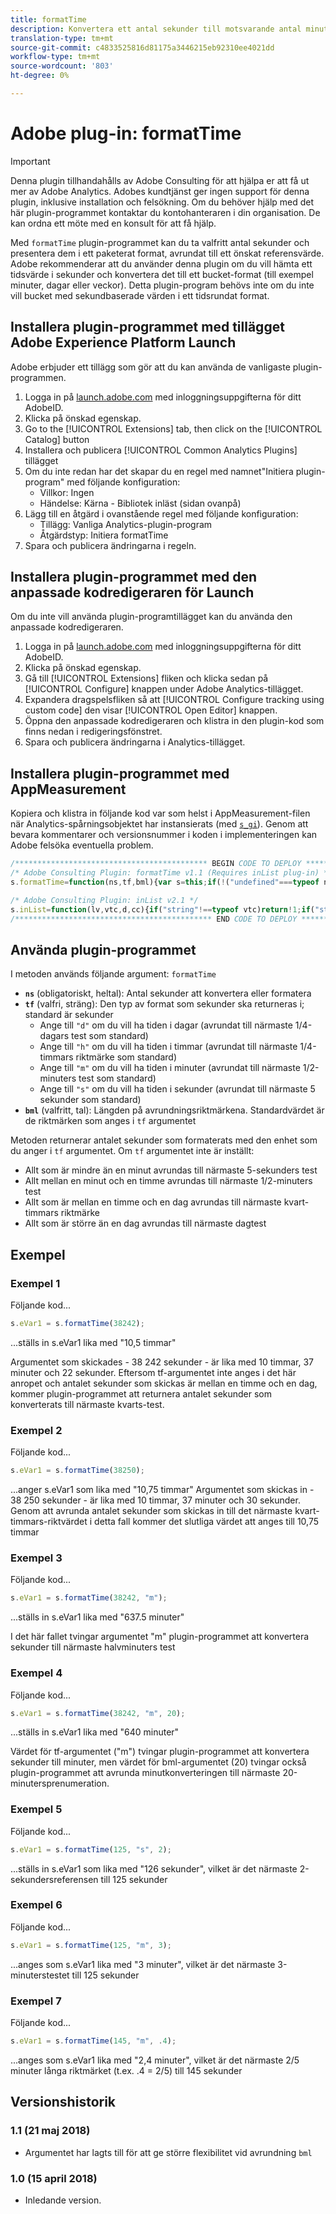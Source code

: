 ```yaml
---
title: formatTime
description: Konvertera ett antal sekunder till motsvarande antal minuter, timmar osv.
translation-type: tm+mt
source-git-commit: c4833525816d81175a3446215eb92310ee4021dd
workflow-type: tm+mt
source-wordcount: '803'
ht-degree: 0%

---
```



# Adobe plug-in: formatTime

>[!IMPORTANT]
>
>Denna plugin tillhandahålls av Adobe Consulting för att hjälpa er att få ut mer av Adobe Analytics. Adobes kundtjänst ger ingen support för denna plugin, inklusive installation och felsökning. Om du behöver hjälp med det här plugin-programmet kontaktar du kontohanteraren i din organisation. De kan ordna ett möte med en konsult för att få hjälp.

Med `formatTime` plugin-programmet kan du ta valfritt antal sekunder och presentera dem i ett paketerat format, avrundat till ett önskat referensvärde. Adobe rekommenderar att du använder denna plugin om du vill hämta ett tidsvärde i sekunder och konvertera det till ett bucket-format (till exempel minuter, dagar eller veckor). Detta plugin-program behövs inte om du inte vill bucket med sekundbaserade värden i ett tidsrundat format.

## Installera plugin-programmet med tillägget Adobe Experience Platform Launch

Adobe erbjuder ett tillägg som gör att du kan använda de vanligaste plugin-programmen.

1. Logga in på [launch.adobe.com](https://launch.adobe.com) med inloggningsuppgifterna för ditt AdobeID.
1. Klicka på önskad egenskap.
1. Go to the [!UICONTROL Extensions] tab, then click on the [!UICONTROL Catalog] button
1. Installera och publicera [!UICONTROL Common Analytics Plugins] tillägget
1. Om du inte redan har det skapar du en regel med namnet&quot;Initiera plugin-program&quot; med följande konfiguration:
   * Villkor: Ingen
   * Händelse: Kärna - Bibliotek inläst (sidan ovanpå)
1. Lägg till en åtgärd i ovanstående regel med följande konfiguration:
   * Tillägg: Vanliga Analytics-plugin-program
   * Åtgärdstyp: Initiera formatTime
1. Spara och publicera ändringarna i regeln.

## Installera plugin-programmet med den anpassade kodredigeraren för Launch

Om du inte vill använda plugin-programtillägget kan du använda den anpassade kodredigeraren.

1. Logga in på [launch.adobe.com](https://launch.adobe.com) med inloggningsuppgifterna för ditt AdobeID.
1. Klicka på önskad egenskap.
1. Gå till [!UICONTROL Extensions] fliken och klicka sedan på [!UICONTROL Configure] knappen under Adobe Analytics-tillägget.
1. Expandera dragspelsfliken så att [!UICONTROL Configure tracking using custom code] den visar [!UICONTROL Open Editor] knappen.
1. Öppna den anpassade kodredigeraren och klistra in den plugin-kod som finns nedan i redigeringsfönstret.
1. Spara och publicera ändringarna i Analytics-tillägget.

## Installera plugin-programmet med AppMeasurement

Kopiera och klistra in följande kod var som helst i AppMeasurement-filen när Analytics-spårningsobjektet har instansierats (med [`s_gi`](../functions/s-gi.md)). Genom att bevara kommentarer och versionsnummer i koden i implementeringen kan Adobe felsöka eventuella problem.

```js
/******************************************* BEGIN CODE TO DEPLOY *******************************************/
/* Adobe Consulting Plugin: formatTime v1.1 (Requires inList plug-in) */
s.formatTime=function(ns,tf,bml){var s=this;if(!("undefined"===typeof ns||isNaN(ns)||0>Number(ns))){if("string"===typeof tf&&"d"===tf||("string"!==typeof tf||!s.inList("h,m,s",tf))&&86400<=ns){tf=86400;var d="days";bml=isNaN(bml)?1:tf/(bml*tf)} else"string"===typeof tf&&"h"===tf||("string"!==typeof tf||!s.inList("m,s",tf))&&3600<=ns?(tf=3600,d="hours", bml=isNaN(bml)?4: tf/(bml*tf)):"string"===typeof tf&&"m"===tf||("string"!==typeof tf||!s.inList("s",tf))&&60<=ns?(tf=60,d="minutes",bml=isNaN(bml)?2: tf/(bml*tf)):(tf=1,d="seconds",bml=isNaN(bml)?.2:tf/bml);ns=Math.round(ns*bml/tf)/bml+" "+d;0===ns.indexOf("1 ")&&(ns=ns.substring(0, ns.length-1));return ns}};

/* Adobe Consulting Plugin: inList v2.1 */
s.inList=function(lv,vtc,d,cc){if("string"!==typeof vtc)return!1;if("string"===typeof lv)lv=lv.split(d||",");else if("object"!== typeof lv)return!1;d=0;for(var e=lv.length;d<e;d++)if(1==cc&&vtc===lv[d]||vtc.toLowerCase()===lv[d].toLowerCase())return!0;return!1};
/******************************************** END CODE TO DEPLOY ********************************************/
```

## Använda plugin-programmet

I metoden används följande argument: `formatTime`

* **`ns`** (obligatoriskt, heltal): Antal sekunder att konvertera eller formatera
* **`tf`** (valfri, sträng): Den typ av format som sekunder ska returneras i; standard är sekunder
   * Ange till `"d"` om du vill ha tiden i dagar (avrundat till närmaste 1/4-dagars test som standard)
   * Ange till `"h"` om du vill ha tiden i timmar (avrundat till närmaste 1/4-timmars riktmärke som standard)
   * Ange till `"m"` om du vill ha tiden i minuter (avrundat till närmaste 1/2-minuters test som standard)
   * Ange till `"s"` om du vill ha tiden i sekunder (avrundat till närmaste 5 sekunder som standard)
* **`bml`** (valfritt, tal): Längden på avrundningsriktmärkena. Standardvärdet är de riktmärken som anges i `tf` argumentet

Metoden returnerar antalet sekunder som formaterats med den enhet som du anger i `tf` argumentet. Om `tf` argumentet inte är inställt:

* Allt som är mindre än en minut avrundas till närmaste 5-sekunders test
* Allt mellan en minut och en timme avrundas till närmaste 1/2-minuters test
* Allt som är mellan en timme och en dag avrundas till närmaste kvart-timmars riktmärke
* Allt som är större än en dag avrundas till närmaste dagtest

## Exempel

### Exempel 1

Följande kod...

```js
s.eVar1 = s.formatTime(38242);
```

...ställs in s.eVar1 lika med &quot;10,5 timmar&quot;

Argumentet som skickades - 38 242 sekunder - är lika med 10 timmar, 37 minuter och 22 sekunder.  Eftersom tf-argumentet inte anges i det här anropet och antalet sekunder som skickas är mellan en timme och en dag, kommer plugin-programmet att returnera antalet sekunder som konverterats till närmaste kvarts-test.

### Exempel 2

Följande kod...

```js
s.eVar1 = s.formatTime(38250);
```

...anger s.eVar1 som lika med &quot;10,75 timmar&quot; Argumentet som skickas in - 38 250 sekunder - är lika med 10 timmar, 37 minuter och 30 sekunder.  Genom att avrunda antalet sekunder som skickas in till det närmaste kvart-timmars-riktvärdet i detta fall kommer det slutliga värdet att anges till 10,75 timmar

### Exempel 3

Följande kod...

```js
s.eVar1 = s.formatTime(38242, "m");
```

...ställs in s.eVar1 lika med &quot;637.5 minuter&quot;

I det här fallet tvingar argumentet &quot;m&quot; plugin-programmet att konvertera sekunder till närmaste halvminuters test

### Exempel 4

Följande kod...

```js
s.eVar1 = s.formatTime(38242, "m", 20);
```

...ställs in s.eVar1 lika med &quot;640 minuter&quot;

Värdet för tf-argumentet (&quot;m&quot;) tvingar plugin-programmet att konvertera sekunder till minuter, men värdet för bml-argumentet (20) tvingar också plugin-programmet att avrunda minutkonverteringen till närmaste 20-minutersprenumeration.

### Exempel 5

Följande kod...

```js
s.eVar1 = s.formatTime(125, "s", 2);
```

...ställs in s.eVar1 som lika med &quot;126 sekunder&quot;, vilket är det närmaste 2-sekundersreferensen till 125 sekunder

### Exempel 6

Följande kod...

```js
s.eVar1 = s.formatTime(125, "m", 3);
```

...anges som s.eVar1 lika med &quot;3 minuter&quot;, vilket är det närmaste 3-minuterstestet till 125 sekunder

### Exempel 7

Följande kod...

```js
s.eVar1 = s.formatTime(145, "m", .4);
```

...anges som s.eVar1 lika med &quot;2,4 minuter&quot;, vilket är det närmaste 2/5 minuter långa riktmärket (t.ex. .4 = 2/5) till 145 sekunder

## Versionshistorik

### 1.1 (21 maj 2018)

* Argumentet har lagts till för att ge större flexibilitet vid avrundning `bml`

### 1.0 (15 april 2018)

* Inledande version.
